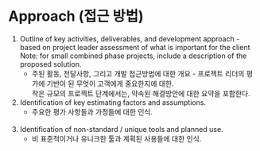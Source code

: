 # Approach (접근 방법)

1. Outline of key activities, deliverables, and development approach - based on project leader assessment of what is important for the client
   <br />
   Note: for small combined phase projects, include a description of the proposed solution.
   - 주된 활동, 전달사항, 그리고 개발 접근방법에 대한 개요 - 프로젝트 리더의 평가에 기반이 된 무엇이 고객에게 중요한지에 대한.
     <br/>
     작은 규모의 프로젝트 단계에서는, 약속된 해결방안에 대한 요약을 포함한다.
     <br/>
2. Identification of key estimating factors and assumptions.
   - 주요한 평가 사항들과 가정들에 대한 인식.
   <br/>
3. Identification of non-standard / unique tools and planned use.
   - 비 표준적이거나 유니크한 툴과 계획된 사용들에 대한 인식.
